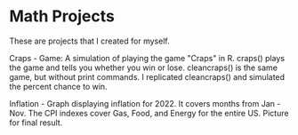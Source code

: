 # Math Projects
These are projects that I created for myself.

Craps - Game: A simulation of playing the game "Craps" in R. craps() plays the game and tells you whether you win or lose. cleancraps() is the same game, but without print commands. I replicated cleancraps() and simulated the percent chance to win.

Inflation - Graph displaying inflation for 2022. It covers months from Jan - Nov. The CPI indexes cover Gas, Food, and Energy for the entire US. Picture for final result.
